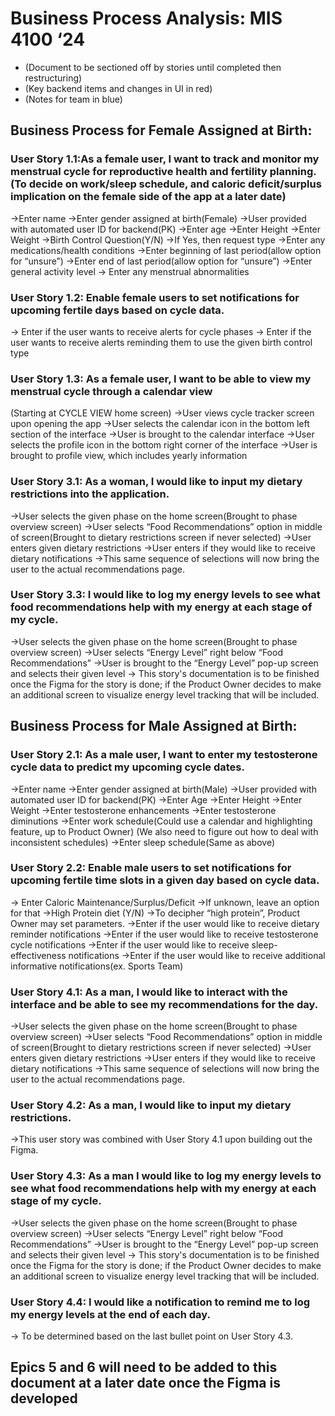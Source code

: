 # Business Process Analysis: MIS 4100 ‘24
- (Document to be sectioned off by stories until completed then restructuring)
- (Key backend items and changes in UI in red)
- (Notes for team in blue)
## Business Process for Female Assigned at Birth:
### User Story 1.1:As a female user, I want to track and monitor my menstrual cycle for reproductive health and fertility planning. (To decide on work/sleep schedule, and caloric deficit/surplus implication on the female side of the app at a later date)
→Enter name
→Enter gender assigned at birth(Female)
	→User provided with automated user ID for backend(PK)
→Enter age
→Enter Height
→Enter Weight
→Birth Control Question(Y/N)
   →If Yes, then request type
→Enter any medications/health conditions
→Enter beginning of last period(allow option for “unsure”)
→Enter end of last period(allow option for “unsure”)
→Enter general activity level
→ Enter any menstrual abnormalities

### User Story 1.2: Enable female users to set notifications for upcoming fertile days based on cycle data.
→ Enter if the user wants to receive alerts for cycle phases
→ Enter if the user wants to receive alerts reminding them to use the given birth control type

### User Story 1.3: As a female user, I want to be able to view my menstrual cycle through a calendar view
(Starting at CYCLE VIEW home screen)
→User views cycle tracker screen upon opening the app
   →User selects the calendar icon in the bottom left section of the interface
	→User is brought to the calendar interface
→User selects the profile icon in the bottom right corner of the interface
	→User is brought to profile view, which includes yearly information

### User Story 3.1: As a woman, I would like to input my dietary restrictions into the application.
→User selects the given phase on the home screen(Brought to phase overview screen)
→User selects “Food Recommendations” option in middle of screen(Brought to dietary restrictions screen if never selected)
→User enters given dietary restrictions
→User enters if they would like to receive dietary notifications
→This same sequence of selections will now bring the user to the actual recommendations page.

### User Story 3.3: I would like to log my energy levels to see what food recommendations help with my energy at each stage of my cycle.
→User selects the given phase on the home screen(Brought to phase overview screen)
→User selects “Energy Level” right below “Food Recommendations”
→User is brought to the “Energy Level” pop-up screen and selects their given level
→ This story's documentation is to be finished once the Figma for the story is done; if the Product Owner decides to make an additional screen to visualize energy level tracking that will be included.

## Business Process for Male Assigned at Birth:
### User Story 2.1: As a male user, I want to enter my testosterone cycle data to predict my upcoming cycle dates.
→Enter name
→Enter gender assigned at birth(Male)
	→User provided with automated user ID for backend(PK)
→Enter Age
→Enter Height
→Enter Weight
→Enter testosterone enhancements
→Enter testosterone diminutions
→Enter work schedule(Could use a calendar and highlighting feature, up to Product Owner)
    (We also need to figure out how to deal with inconsistent schedules)
→Enter sleep schedule(Same as above)

### User Story 2.2:  Enable male users to set notifications for upcoming fertile time slots in a given day based on cycle data. 
→ Enter Caloric Maintenance/Surplus/Deficit
	→If unknown, leave an option for that
    →High Protein diet (Y/N)
	→To decipher “high protein”, Product Owner may set parameters.
→Enter if the user would like to receive dietary reminder notifications
→Enter if the user would like to receive testosterone cycle notifications
→Enter if the user would like to receive sleep-effectiveness notifications
→Enter if the user would like to receive additional informative notifications(ex. Sports Team)

### User Story 4.1: As a man, I would like to interact with the interface and be able to see my recommendations for the day.
→User selects the given phase on the home screen(Brought to phase overview screen)
→User selects “Food Recommendations” option in middle of screen(Brought to dietary restrictions screen if never selected)
→User enters given dietary restrictions
→User enters if they would like to receive dietary notifications
→This same sequence of selections will now bring the user to the actual recommendations page.

### User Story 4.2: As a man, I would like to input my dietary restrictions.
→This user story was combined with User Story 4.1 upon building out the Figma.

### User Story 4.3: As a man I would like to log my energy levels to see what food recommendations help with my energy at each stage of my cycle.
→User selects the given phase on the home screen(Brought to phase overview screen)
→User selects “Energy Level” right below “Food Recommendations”
→User is brought to the “Energy Level” pop-up screen and selects their given level
→ This story's documentation is to be finished once the Figma for the story is done; if the Product Owner decides to make an additional screen to visualize energy level tracking that will be included.

### User Story 4.4:  I would like a notification to remind me to log my energy levels at the end of each day.
→ To be determined based on the last bullet point on User Story 4.3.

## Epics 5 and 6 will need to be added to this document at a later date once the Figma is developed
